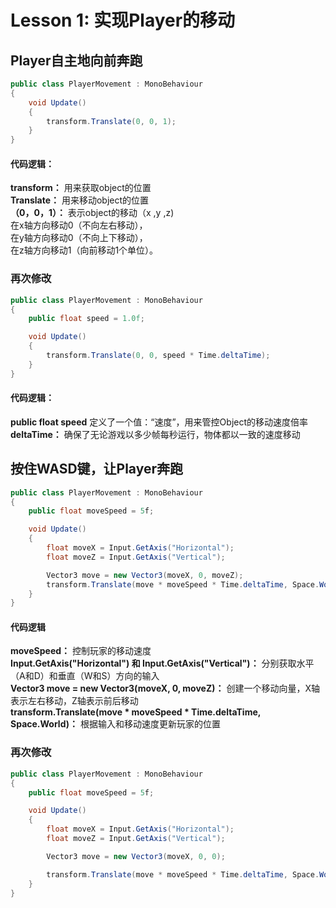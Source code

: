 # Lesson 1: 实现Player的移动
## Player自主地向前奔跑
```C#
public class PlayerMovement : MonoBehaviour
{
    void Update()
    {
        transform.Translate(0, 0, 1);
    }
}
```
#### 代码逻辑：  
**transform：** 用来获取object的位置  
**Translate：** 用来移动object的位置  
**（0，0，1）：** 表示object的移动（x ,y ,z)  
在x轴方向移动0（不向左右移动），  
在y轴方向移动0（不向上下移动），  
在z轴方向移动1（向前移动1个单位）。  

### 再次修改
```C#
public class PlayerMovement : MonoBehaviour
{
    public float speed = 1.0f;

    void Update()
    {
        transform.Translate(0, 0, speed * Time.deltaTime);
    }
}
```
#### 代码逻辑：  
**public float speed** 定义了一个值：“速度”，用来管控Object的移动速度倍率  
**deltaTime：** 确保了无论游戏以多少帧每秒运行，物体都以一致的速度移动  

## 按住WASD键，让Player奔跑
```C#
public class PlayerMovement : MonoBehaviour
{
    public float moveSpeed = 5f;

    void Update()
    {
        float moveX = Input.GetAxis("Horizontal");
        float moveZ = Input.GetAxis("Vertical");

        Vector3 move = new Vector3(moveX, 0, moveZ);
        transform.Translate(move * moveSpeed * Time.deltaTime, Space.World);
    }
}
```
#### 代码逻辑
**moveSpeed：** 控制玩家的移动速度    
**Input.GetAxis("Horizontal") 和 Input.GetAxis("Vertical")：** 分别获取水平（A和D）和垂直（W和S）方向的输入   
**Vector3 move = new Vector3(moveX, 0, moveZ)：** 创建一个移动向量，X轴表示左右移动，Z轴表示前后移动   
**transform.Translate(move * moveSpeed * Time.deltaTime, Space.World)：** 根据输入和移动速度更新玩家的位置   

### 再次修改
```C#
public class PlayerMovement : MonoBehaviour
{
    public float moveSpeed = 5f;

    void Update()
    {
        float moveX = Input.GetAxis("Horizontal");
        float moveZ = Input.GetAxis("Vertical");

        Vector3 move = new Vector3(moveX, 0, 0);

        transform.Translate(move * moveSpeed * Time.deltaTime, Space.World);
    }
}
```
